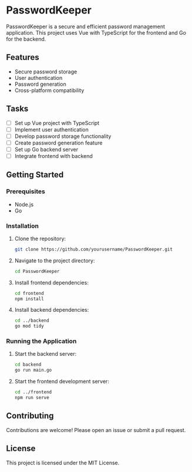 # PasswordKeeper

PasswordKeeper is a secure and efficient password management application. This project uses Vue with TypeScript for the frontend and Go for the backend.

## Features

- Secure password storage
- User authentication
- Password generation
- Cross-platform compatibility

## Tasks

- [ ] Set up Vue project with TypeScript
- [ ] Implement user authentication
- [ ] Develop password storage functionality
- [ ] Create password generation feature
- [ ] Set up Go backend server
- [ ] Integrate frontend with backend

## Getting Started

### Prerequisites

- Node.js
- Go

### Installation

1. Clone the repository:
    ```sh
    git clone https://github.com/yourusername/PasswordKeeper.git
    ```
2. Navigate to the project directory:
    ```sh
    cd PasswordKeeper
    ```
3. Install frontend dependencies:
    ```sh
    cd frontend
    npm install
    ```
4. Install backend dependencies:
    ```sh
    cd ../backend
    go mod tidy
    ```

### Running the Application

1. Start the backend server:
    ```sh
    cd backend
    go run main.go
    ```
2. Start the frontend development server:
    ```sh
    cd ../frontend
    npm run serve
    ```

## Contributing

Contributions are welcome! Please open an issue or submit a pull request.

## License

This project is licensed under the MIT License.